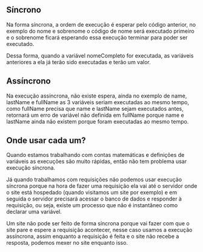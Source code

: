 ## Síncrono

Na forma síncrona, a ordem de execução é esperar pelo código anterior, no exemplo do nome e sobrenome o código de nome será executado primeiro e o sobrenome ficará esperando essa execução terminar para poder ser executado.

Dessa forma, quando a variável nomeCompleto for executada, as variáveis anteriores a ela já terão sido executadas e terão um valor.

## Assíncrono

Na execução assíncrona, não existe espera, ainda no exemplo de name, lastName e fullName as 3 variáveis seriam executadas ao mesmo tempo, como fullName precisa que name e lastName sejam executados antes, retornará um erro de variável não definida em fullName porque name e lastName ainda não existem porque foram executadas ao mesmo tempo.

## Onde usar cada um?

Quando estamos trabalhando com contas matemáticas e definições de variáveis as execuções são muito rápidas, então não tem problema usar execução síncrona.

Já quando trabalhamos com requisições não podemos usar execução síncrona porque na hora de fazer uma requisição ela vai até o servidor onde o site está hospedado (quando visitamos um site por exemplo) e em seguida o servidor precisará acessar o banco de dados e responder à requisição, ou seja, existe um processo que não é instantâneo como declarar uma variável.

Um site não pode ser feito de forma síncrona porque vai fazer com que o site pare e espere a requisição acontecer, nesse caso usamos a execução assíncrona, assim enquanto a requisição é feita e o site não recebe a resposta, podemos mexer no site enquanto isso.
